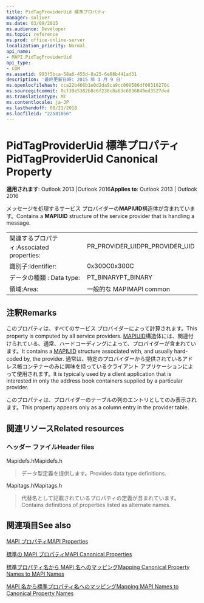 ```yaml
---
title: PidTagProviderUid 標準プロパティ
manager: soliver
ms.date: 03/09/2015
ms.audience: Developer
ms.topic: reference
ms.prod: office-online-server
localization_priority: Normal
api_name:
- MAPI.PidTagProviderUid
api_type:
- COM
ms.assetid: 993f5bca-58a6-455d-8a25-6e08b441ad31
description: '最終更新日時: 2015 年 3 月 9 日'
ms.openlocfilehash: cca22b466b1e0d2da9ca9cc009586df08316270c
ms.sourcegitcommit: 0cf39e5382b8c6f236c8a63c6036849ed3527ded
ms.translationtype: MT
ms.contentlocale: ja-JP
ms.lasthandoff: 08/23/2018
ms.locfileid: "22581056"
---
```

# <a name="pidtagprovideruid-canonical-property"></a><span data-ttu-id="2afbc-103">PidTagProviderUid 標準プロパティ</span><span class="sxs-lookup"><span data-stu-id="2afbc-103">PidTagProviderUid Canonical Property</span></span>

  
  
<span data-ttu-id="2afbc-104">**適用されます**: Outlook 2013 |Outlook 2016</span><span class="sxs-lookup"><span data-stu-id="2afbc-104">**Applies to**: Outlook 2013 | Outlook 2016</span></span> 
  
<span data-ttu-id="2afbc-105">メッセージを処理するサービス プロバイダーの**MAPIUID**構造体が含まれています。</span><span class="sxs-lookup"><span data-stu-id="2afbc-105">Contains a **MAPIUID** structure of the service provider that is handling a message.</span></span> 
  
|||
|:-----|:-----|
|<span data-ttu-id="2afbc-106">関連するプロパティ:</span><span class="sxs-lookup"><span data-stu-id="2afbc-106">Associated properties:</span></span>  <br/> |<span data-ttu-id="2afbc-107">PR_PROVIDER_UID</span><span class="sxs-lookup"><span data-stu-id="2afbc-107">PR_PROVIDER_UID</span></span>  <br/> |
|<span data-ttu-id="2afbc-108">識別子:</span><span class="sxs-lookup"><span data-stu-id="2afbc-108">Identifier:</span></span>  <br/> |<span data-ttu-id="2afbc-109">0x300C</span><span class="sxs-lookup"><span data-stu-id="2afbc-109">0x300C</span></span>  <br/> |
|<span data-ttu-id="2afbc-110">データの種類 : </span><span class="sxs-lookup"><span data-stu-id="2afbc-110">Data type:</span></span>  <br/> |<span data-ttu-id="2afbc-111">PT_BINARY</span><span class="sxs-lookup"><span data-stu-id="2afbc-111">PT_BINARY</span></span>  <br/> |
|<span data-ttu-id="2afbc-112">領域:</span><span class="sxs-lookup"><span data-stu-id="2afbc-112">Area:</span></span>  <br/> |<span data-ttu-id="2afbc-113">一般的な MAPI</span><span class="sxs-lookup"><span data-stu-id="2afbc-113">MAPI common</span></span>  <br/> |
   
## <a name="remarks"></a><span data-ttu-id="2afbc-114">注釈</span><span class="sxs-lookup"><span data-stu-id="2afbc-114">Remarks</span></span>

<span data-ttu-id="2afbc-115">このプロパティは、すべてのサービス プロバイダーによって計算されます。</span><span class="sxs-lookup"><span data-stu-id="2afbc-115">This property is computed by all service providers.</span></span> <span data-ttu-id="2afbc-116">[MAPIUID](mapiuid.md)構造体には、関連付けられている、通常、ハードコーディングによって、プロバイダーが含まれています。</span><span class="sxs-lookup"><span data-stu-id="2afbc-116">It contains a [MAPIUID](mapiuid.md) structure associated with, and usually hard-coded by, the provider.</span></span> <span data-ttu-id="2afbc-117">通常は、特定のプロバイダーから提供されているアドレス帳コンテナーのみに興味を持っているクライアント アプリケーションによって使用されます。</span><span class="sxs-lookup"><span data-stu-id="2afbc-117">It is typically used by a client application that is interested in only the address book containers supplied by a particular provider.</span></span> 
  
<span data-ttu-id="2afbc-118">このプロパティは、プロバイダーのテーブルの列のエントリとしてのみ表示されます。</span><span class="sxs-lookup"><span data-stu-id="2afbc-118">This property appears only as a column entry in the provider table.</span></span>
  
## <a name="related-resources"></a><span data-ttu-id="2afbc-119">関連リソース</span><span class="sxs-lookup"><span data-stu-id="2afbc-119">Related resources</span></span>

### <a name="header-files"></a><span data-ttu-id="2afbc-120">ヘッダー ファイル</span><span class="sxs-lookup"><span data-stu-id="2afbc-120">Header files</span></span>

<span data-ttu-id="2afbc-121">Mapidefs.h</span><span class="sxs-lookup"><span data-stu-id="2afbc-121">Mapidefs.h</span></span>
  
> <span data-ttu-id="2afbc-122">データ型定義を提供します。</span><span class="sxs-lookup"><span data-stu-id="2afbc-122">Provides data type definitions.</span></span>
    
<span data-ttu-id="2afbc-123">Mapitags.h</span><span class="sxs-lookup"><span data-stu-id="2afbc-123">Mapitags.h</span></span>
  
> <span data-ttu-id="2afbc-124">代替名として記載されているプロパティの定義が含まれています。</span><span class="sxs-lookup"><span data-stu-id="2afbc-124">Contains definitions of properties listed as alternate names.</span></span>
    
## <a name="see-also"></a><span data-ttu-id="2afbc-125">関連項目</span><span class="sxs-lookup"><span data-stu-id="2afbc-125">See also</span></span>



[<span data-ttu-id="2afbc-126">MAPI プロパティ</span><span class="sxs-lookup"><span data-stu-id="2afbc-126">MAPI Properties</span></span>](mapi-properties.md)
  
[<span data-ttu-id="2afbc-127">標準の MAPI プロパティ</span><span class="sxs-lookup"><span data-stu-id="2afbc-127">MAPI Canonical Properties</span></span>](mapi-canonical-properties.md)
  
[<span data-ttu-id="2afbc-128">標準プロパティ名から MAPI 名へのマッピング</span><span class="sxs-lookup"><span data-stu-id="2afbc-128">Mapping Canonical Property Names to MAPI Names</span></span>](mapping-canonical-property-names-to-mapi-names.md)
  
[<span data-ttu-id="2afbc-129">MAPI 名から標準プロパティ名へのマッピング</span><span class="sxs-lookup"><span data-stu-id="2afbc-129">Mapping MAPI Names to Canonical Property Names</span></span>](mapping-mapi-names-to-canonical-property-names.md)

